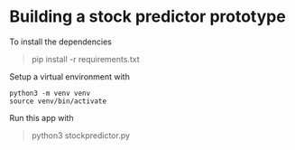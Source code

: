 # Building a stock predictor prototype
To install the dependencies

> pip install -r requirements.txt

Setup a virtual environment with
```
python3 -m venv venv
source venv/bin/activate
```

Run this app with
> python3 stockpredictor.py





